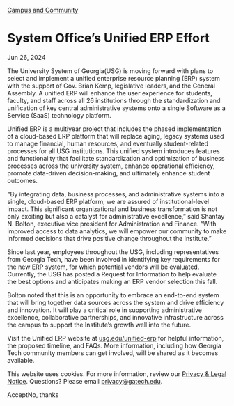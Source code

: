 [Campus and Community](https://www.gatech.edu/news/topic/campus-and-community)

# System Office’s Unified ERP Effort

Jun 26, 2024


The University System of Georgia(USG) is moving forward with plans to select and implement a unified enterprise resource planning (ERP) system with the support of Gov. Brian Kemp, legislative leaders, and the General Assembly. A unified ERP will enhance the user experience for students, faculty, and staff across all 26 institutions through the standardization and unification of key central administrative systems onto a single Software as a Service (SaaS) technology platform.

Unified ERP is a multiyear project that includes the phased implementation of a cloud-based ERP platform that will replace aging, legacy systems used to manage financial, human resources, and eventually student-related processes for all USG institutions. This unified system introduces features and functionality that facilitate standardization and optimization of business processes across the university system, enhance operational efficiency, promote data-driven decision-making, and ultimately enhance student outcomes.

"By integrating data, business processes, and administrative systems into a single, cloud-based ERP platform, we are assured of institutional-level impact. This significant organizational and business transformation is not only exciting but also a catalyst for administrative excellence,” said Shantay N. Bolton, executive vice president for Administration and Finance. “With improved access to data analytics, we will empower our community to make informed decisions that drive positive change throughout the Institute.”

Since last year, employees throughout the USG, including representatives from Georgia Tech, have been involved in identifying key requirements for the new ERP system, for which potential vendors will be evaluated. Currently, the USG has posted a Request for Information to help evaluate the best options and anticipates making an ERP vendor selection this fall.

Bolton noted that this is an opportunity to embrace an end-to-end system that will bring together data sources across the system and drive efficiency and innovation. It will play a critical role in supporting administrative excellence, collaborative partnerships, and innovative infrastructure across the campus to support the Institute’s growth well into the future.

Visit the Unified ERP website at [usg.edu/unified-erp](http://www.usg.edu/unified-erp) for helpful information, the proposed timeline, and FAQs. More information, including how Georgia Tech community members can get involved, will be shared as it becomes available.

This website uses cookies. For more information, review our [Privacy & Legal Notice](https://www.gatech.edu/privacy). Questions? Please email [privacy@gatech.edu](mailto:privacy@gatech.edu).


AcceptNo, thanks